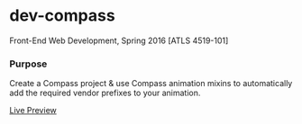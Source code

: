 # dev-compass
Front-End Web Development, Spring 2016 [ATLS 4519-101]

### Purpose
Create a Compass project & use Compass animation mixins to automatically add the required vendor prefixes to your animation.

[Live Preview](http://creative.colorado.edu/~chhs9974/dev/dev-compass/)
